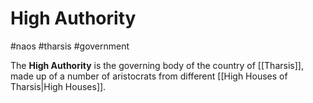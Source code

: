 # High Authority
#naos #tharsis #government

The **High Authority** is the governing body of the country of [[Tharsis]], made up of a number of aristocrats from different [[High Houses of Tharsis|High Houses]].